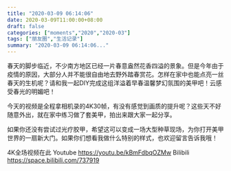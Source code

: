 ```yaml
---
title: "2020-03-09 06:14:06"
date: 2020-03-09T11:00:00+08:00
draft: false
categories: ["moments","2020","2020-03"]
tags: ["朋友圈","生活记录"]
summary: "2020-03-09 06:14:06..."
---
```


春天的脚步临近，不少南方地区已经一片春意盎然花香四溢的景象。但是今年由于疫情的原因，大部分人并不能很自由地去野外踏春赏花。怎样在家中也能点亮一丝春天的生机呢？请和我一起DIY完成这组洋溢着早春温馨梦幻氛围的美甲吧！云感受春光的明媚吧！

今天的视频是全程拿相机录的4K30帧，有没有感觉到画质的提升呢？这些天不好随意外出，就在家中练习做了套美甲，拍出来跟大家一起分享。

如果你还没有尝试过光疗胶甲，希望这可以变成一场大型种草现场，为你打开美甲世界的一扇新大门。如果你们想看我做什么特别的样式，也欢迎留言告诉我哦！

4K全场视频在此
Youtube https://youtu.be/kBmFdbqOZMw
Bilibili https://space.bilibili.com/737919

